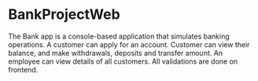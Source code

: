 # BankProjectWeb
 The Bank app is a console-based application that simulates banking operations. 
 A customer can apply for an account.
 Customer can view their balance, and make withdrawals, deposits and transfer amount. 
 An employee can view details of all customers.
 All validations are done on frontend. 

